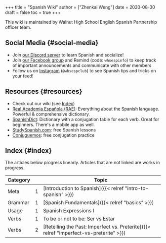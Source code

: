 +++
title = "Spanish Wiki"
author = ["Zhenkai Weng"]
date = 2020-08-30
draft = false
toc = true
+++

<div class="OPTIONS">
  <div></div>



</div>

This wiki is maintained by Walnut High School English Spanish Partnership officer team.


## Social Media {#social-media}

-   Join [our Discord server](https://discord.gg/hEqk9s3) to learn Spanish and socialize!
-   Join [our Facebook group](https://www.facebook.com/groups/530100647719173/) and Remind (code: `whsespinfo`) to keep track of important announcements and communicate with other members
-   Follow us on [Instagram](https://www.instagram.com/whsespclub/) (`@whsespclub`) to see Spanish tips and tricks on your feed!


## Resources {#resources}

-   Check out our wiki (see [Index](#index))
-   [Real Academia Española (RAE)](https://www.rae.es/): Everything about the Spanish language. Powerful & comprehensive dictionary.
-   [SpanishDict](https://spanishdict.com): Dictionary with a conjugation table for each verb. Great for beginners. There's a mobile app as well.
-   [StudySpanish.com](https://studyspanish.com/): free Spanish lessons
-   [Conjuguemos](https://conjuguemos.com/): free conjugation practice


## Index {#index}

The articles below progress linearly. Articles that are not linked are works in progress.

| Category |   | Topic                                                                                  |
|----------|---|----------------------------------------------------------------------------------------|
| Meta     | 1 | [Introduction to Spanish]({{< relref "intro-to-spanish" >}})                           |
| Grammar  | 1 | [Spanish Fundamentals]({{< relref "basics" >}})                                        |
| Usage    | 1 | Spanish Expressions I                                                                  |
| Verbs    | 1 | To be or not to be: Ser vs Estar                                                       |
| Verbs    | 2 | [Retelling the Past: Imperfect vs. Preterite]({{< relref "imperfect-vs-preterite" >}}) |
